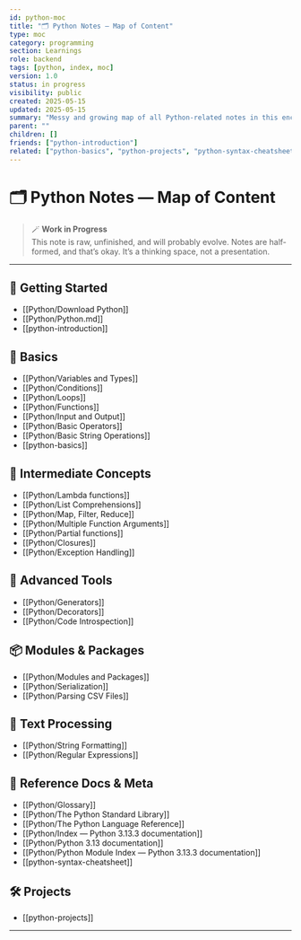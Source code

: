 ```yaml
---
id: python-moc
title: "🗂️ Python Notes — Map of Content"
type: moc
category: programming
section: Learnings
role: backend
tags: [python, index, moc]
version: 1.0
status: in progress
visibility: public
created: 2025-05-15
updated: 2025-05-15
summary: "Messy and growing map of all Python-related notes in this encyclopedia. WIP style with links to rough drafts and organized modules."
parent: ""
children: []
friends: ["python-introduction"]
related: ["python-basics", "python-projects", "python-syntax-cheatsheet"]
---
```


# 🗂️ Python Notes — Map of Content

> 🪄 **Work in Progress**  
> This note is raw, unfinished, and will probably evolve. Notes are half-formed, and that’s okay. It’s a thinking space, not a presentation.

---

## 🔰 Getting Started
- [[Python/Download Python]]
- [[Python/Python.md]]
- [[python-introduction]]

## 📌 Basics
- [[Python/Variables and Types]]
- [[Python/Conditions]]
- [[Python/Loops]]
- [[Python/Functions]]
- [[Python/Input and Output]]
- [[Python/Basic Operators]]
- [[Python/Basic String Operations]]
- [[python-basics]]

## 🧠 Intermediate Concepts
- [[Python/Lambda functions]]
- [[Python/List Comprehensions]]
- [[Python/Map, Filter, Reduce]]
- [[Python/Multiple Function Arguments]]
- [[Python/Partial functions]]
- [[Python/Closures]]
- [[Python/Exception Handling]]

## 🧰 Advanced Tools
- [[Python/Generators]]
- [[Python/Decorators]]
- [[Python/Code Introspection]]

## 📦 Modules & Packages
- [[Python/Modules and Packages]]
- [[Python/Serialization]]
- [[Python/Parsing CSV Files]]

## 🧾 Text Processing
- [[Python/String Formatting]]
- [[Python/Regular Expressions]]

## 📖 Reference Docs & Meta
- [[Python/Glossary]]
- [[Python/The Python Standard Library]]
- [[Python/The Python Language Reference]]
- [[Python/Index — Python 3.13.3 documentation]]
- [[Python/Python 3.13 documentation]]
- [[Python/Python Module Index — Python 3.13.3 documentation]]
- [[python-syntax-cheatsheet]]

## 🛠️ Projects
- [[python-projects]]

---

```folder-index-content
```